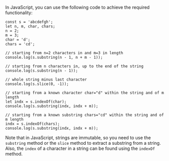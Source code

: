 In JavaScript, you can use the following code to achieve the required functionality:
```
const s = 'abcdefgh';
let n, m, char, chars;
n = 2;
m = 3;
char = 'd';
chars = 'cd';

// starting from n=2 characters in and m=3 in length
console.log(s.substring(n - 1, n + m - 1));

// starting from n characters in, up to the end of the string
console.log(s.substring(n - 1));

// whole string minus last character
console.log(s.slice(0, -1));

// starting from a known character char="d" within the string and of m length
let indx = s.indexOf(char);
console.log(s.substring(indx, indx + m));

// starting from a known substring chars="cd" within the string and of m length
indx = s.indexOf(chars);
console.log(s.substring(indx, indx + m));
```
Note that in JavaScript, strings are immutable, so you need to use the `substring` method or the `slice` method to extract a substring from a string. Also, the `index` of a character in a string can be found using the `indexOf` method.
